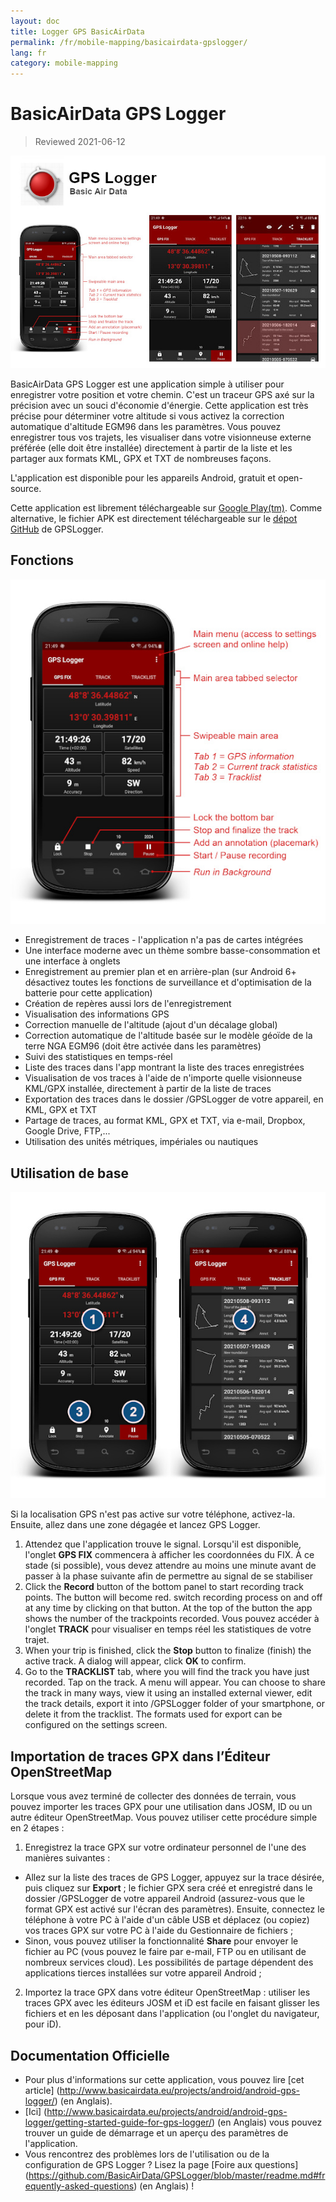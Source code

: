 ```yaml
---
layout: doc
title: Logger GPS BasicAirData
permalink: /fr/mobile-mapping/basicairdata-gpslogger/
lang: fr
category: mobile-mapping
---
```


BasicAirData GPS Logger
=======================

> Reviewed 2021-06-12

![BasicAirData-GPSLogger-002][]

BasicAirData GPS Logger est une application simple à utiliser pour enregistrer votre position et votre chemin. C'est un traceur GPS axé sur la précision avec un souci d'économie d'énergie. Cette application est très précise pour déterminer votre altitude si vous activez la correction automatique d'altitude EGM96 dans les paramètres. Vous pouvez enregistrer tous vos trajets, les visualiser dans votre visionneuse externe préférée (elle doit être installée) directement à partir de la liste et les partager aux formats KML, GPX et TXT de nombreuses façons. 

L'application est disponible pour les appareils Android, gratuit et open-source.

Cette application est librement téléchargeable sur [Google Play(tm)](https://play.google.com/store/apps/details?id=eu.basicairdata.graziano.gpslogger).
Comme alternative, le fichier APK est directement téléchargeable sur le [dépot GitHub](https://github.com/BasicAirData/GPSLogger/tree/master/apk) de GPSLogger.

Fonctions
--------

![BasicAirData-GPSLogger-000][]

* Enregistrement de traces - l'application n'a pas de cartes intégrées
* Une interface moderne avec un thème sombre basse-consommation et une interface à onglets
* Enregistrement au premier plan et en arrière-plan (sur Android 6+ désactivez toutes les fonctions de surveillance et d'optimisation de la batterie pour cette application)
* Création de repères aussi lors de l'enregistrement
* Visualisation des informations GPS
* Correction manuelle de l'altitude (ajout d'un décalage global)
* Correction automatique de l'altitude basée sur le modèle géoïde de la terre NGA EGM96 (doit être activée dans les paramètres)
* Suivi des statistiques en temps-réel
* Liste des traces dans l'app montrant la liste des traces enregistrées
* Visualisation de vos traces à l'aide de n'importe quelle visionneuse KML/GPX installée, directement à partir de la liste de traces
* Exportation des traces dans le dossier /GPSLogger de votre appareil, en KML, GPX et TXT
* Partage de traces, au format KML, GPX et TXT, via e-mail, Dropbox, Google Drive, FTP,...
* Utilisation des unités métriques, impériales ou nautiques

Utilisation de base
-----------

![BasicAirData-GPSLogger-001][]

Si la localisation GPS n'est pas active sur votre téléphone, activez-la. Ensuite, allez dans une zone dégagée et lancez GPS Logger.

1. Attendez que l'application trouve le signal. Lorsqu'il est disponible, l'onglet __GPS FIX__ commencera à afficher les coordonnées du FIX. À ce stade (si possible), vous devez attendre au moins une minute avant de passer à la phase suivante afin de permettre au signal de se stabiliser
2. Click the __Record__ button of the bottom panel to start recording track points. The button will become red. switch recording process on and off at any time by clicking on that button. At the top of the button the app shows the number of the trackpoints recorded.
Vous pouvez accéder à l'onglet __TRACK__ pour visualiser en temps réel les statistiques de votre trajet.
3. When your trip is finished, click the __Stop__ button to finalize (finish) the active track. A dialog will appear, click __OK__ to confirm.
4. Go to the __TRACKLIST__ tab, where you will find the track you have just recorded. Tap on the track. A menu will appear. You can choose to share the track in many ways, view it using an installed external viewer, edit the track details, export it into /GPSLogger folder of your smartphone, or delete it from the tracklist. The formats used for export can be configured on the settings screen.

Importation de traces GPX dans l’Éditeur OpenStreetMap
--------------------------------------------

Lorsque vous avez terminé de collecter des données de terrain, vous pouvez importer les traces GPX pour une utilisation dans JOSM, ID ou un autre éditeur OpenStreetMap.
Vous pouvez utiliser cette procédure simple en 2 étapes :

1. Enregistrez la trace GPX sur votre ordinateur personnel de l'une des manières suivantes :
* Allez sur la liste des traces de GPS Logger, appuyez sur la trace désirée, puis cliquez sur __Export__ ; le fichier GPX sera créé et enregistré dans le dossier /GPSLogger de votre appareil Android (assurez-vous que le format GPX est activé sur l'écran des paramètres). Ensuite, connectez le téléphone à votre PC à l'aide d'un câble USB et déplacez (ou copiez) vos traces GPX sur votre PC à l'aide du Gestionnaire de fichiers ;
* Sinon, vous pouvez utiliser la fonctionnalité __Share__ pour envoyer le fichier au PC (vous pouvez le faire par e-mail, FTP ou en utilisant de nombreux services cloud). Les possibilités de partage dépendent des applications tierces installées sur votre appareil Android ;
2. Importez la trace GPX dans votre éditeur OpenStreetMap : utiliser les traces GPX avec les éditeurs JOSM et iD est facile en faisant glisser les fichiers et en les déposant dans l'application (ou l'onglet du navigateur, pour iD).

Documentation Officielle
----------------------

- Pour plus d'informations sur cette application, vous pouvez lire [cet article] (http://www.basicairdata.eu/projects/android/android-gps-logger/) (en Anglais). <br>
- [Ici] (http://www.basicairdata.eu/projects/android/android-gps-logger/getting-started-guide-for-gps-logger/) (en Anglais) vous pouvez trouver un guide de démarrage et un aperçu des paramètres de l'application. <br>
- Vous rencontrez des problèmes lors de l'utilisation ou de la configuration de GPS Logger ? Lisez la page [Foire aux questions] (https://github.com/BasicAirData/GPSLogger/blob/master/readme.md#frequently-asked-questions) (en Anglais) !

[BasicAirData-GPSLogger-002]:  /images/mobile-mapping/basicairdata-gpslogger_002.en.jpg
[BasicAirData-GPSLogger-000]:  /images/mobile-mapping/basicairdata-gpslogger_000.en.jpg
[BasicAirData-GPSLogger-001]:  /images/mobile-mapping/basicairdata-gpslogger_001.en.jpg